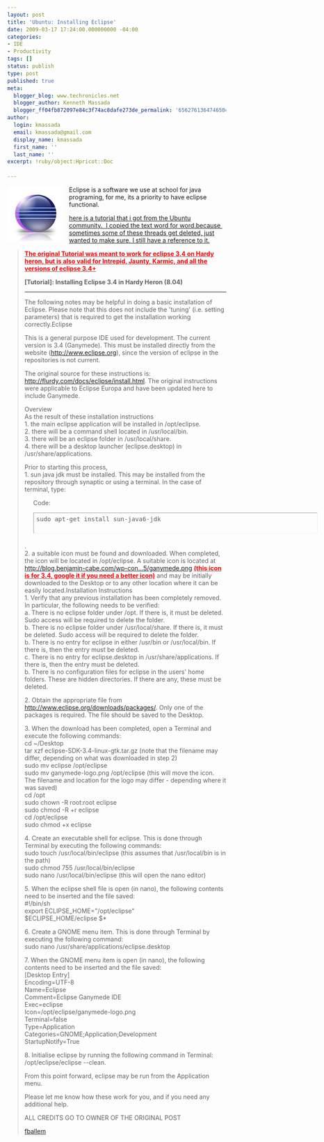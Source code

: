 ```yaml
---
layout: post
title: 'Ubuntu: Installing Eclipse'
date: 2009-03-17 17:24:00.000000000 -04:00
categories:
- IDE
- Productivity
tags: []
status: publish
type: post
published: true
meta:
  blogger_blog: www.techronicles.net
  blogger_author: Kenneth Massada
  blogger_ff04fb872097e84c3f74ac8dafe273de_permalink: '6562761364746504982'
author:
  login: kmassada
  email: kmassada@gmail.com
  display_name: kmassada
  first_name: ''
  last_name: ''
excerpt: !ruby/object:Hpricot::Doc

---
```

<div class="separator" style="clear:both;text-align:center;"><a href="#" style="clear:left;float:left;margin-bottom:1em;margin-right:1em;"><img border="0" src="/images/wp/5ca65-easyeclipse_icon.png" /></a></div>
<p>Eclipse is a software we use at school for java programing, for me, its a priority to have eclipse functional.</p>
<p><a href="http://ubuntuforums.org/showthread.php?t=941461">here is a tutorial that i got from the Ubuntu community.  I copied the text word for word,because  sometimes some of these threads get deleted, just wanted to make sure, I still have a reference to it.</a><br />
<blockquote>
<div class="smallfont"><strong><span style="text-decoration:underline;"><span style="color:red;">The original Tutorial was meant to work for eclipse 3.4 on Hardy heron, but is also valid for Intrepid, Jaunty, Karmic, and all the versions of eclipse 3.4+</span></span></strong></div>
<p>
<div class="smallfont"></div>
<p>
<div class="smallfont"><strong>[Tutorial]: Installing Eclipse 3.4 in Hardy Heron (8.04)</strong></div>
<p>
<hr size="1" />
<div class="vbclean_msgtext" id="post_message_5927944">The following notes may be helpful in doing a basic installation of Eclipse. Please note that this does not include the 'tuning' (i.e. setting parameters) that is required to get the installation working correctly.Eclipse</p>
<p>This is a general purpose IDE used for development. The current version is 3.4 (Ganymede). This must be installed directly from the website (<a href="http://www.eclipse.org/" target="_blank">http://www.eclipse.org</a>), since the version of eclipse in the repositories is not current.</p>
<p>The original source for these instructions is: <a href="http://flurdy.com/docs/eclipse/install.html" target="_blank">http://flurdy.com/docs/eclipse/install.html</a>. The original instructions were applicable to Eclipse Europa and have been updated here to include Ganymede.</p>
<p>Overview<br />As the result of these installation instructions<br />1. the main eclipse application will be installed in /opt/eclipse.<br />2. there will be a command shell located in /usr/local/bin.<br />3. there will be an eclipse folder in /usr/local/share.<br />4. there will be a desktop launcher (eclipse.desktop) in /usr/share/applications.</p>
<p>Prior to starting this process,<br />1. sun java jdk must be installed. This may be installed from the repository through synaptic or using a terminal. In the case of terminal, type:
<div style="margin:5px 20px 20px;">
<div class="smallfont" style="margin-bottom:2px;">Code:</div>
<p>
<pre class="alt2" style="border:1px inset;height:34px;margin:0;overflow:auto;padding:6px;text-align:left;width:640px;">sudo apt-get install sun-java6-jdk</pre>
<p></div>
<p></div>
<p>
<div class="vbclean_msgtext" id="post_message_5927944">.<br />2. a suitable icon must be found and downloaded. When completed, the icon will be located in /opt/eclipse. A suitable icon is located at <a href="http://blog.benjamin-cabe.com/wp-content/uploads/2008/05/ganymede.png" target="_blank">http://blog.benjamin-cabe.com/wp-con...5/ganymede.png</a> <span style="text-decoration:underline;"><strong><span style="color:red;">(this icon is for 3.4, google it if you need a better icon)</span></strong></span> and may be initially downloaded to the Desktop or to any other location where it can be easily located.Installation Instructions<br />1. Verify that any previous installation has been completely removed. In particular, the following needs to be verified:<br />a. There is no eclipse folder under /opt. If there is, it must be deleted. Sudo access will be required to delete the folder.<br />b. There is no eclipse folder under /usr/local/share. If there is, it must be deleted. Sudo access will be required to delete the folder.<br />b. There is no entry for eclipse in either /usr/bin or /usr/local/bin. If there is, then the entry must be deleted.<br />c. There is no entry for eclipse.desktop in /usr/share/applications. If there is, then the entry must be deleted.<br />b. There is no configuration files for eclipse in the users' home folders. These are hidden directories. If there are any, these must be deleted.</p>
<p>2. Obtain the appropriate file from <a href="http://www.eclipse.org/downloads/packages/" target="_blank">http://www.eclipse.org/downloads/packages/</a>. Only one of the packages is required. The file should be saved to the Desktop.</p>
<p>3. When the download has been completed, open a Terminal and execute the following commands:<br />cd ~/Desktop<br />tar xzf eclipse-SDK-3.4-linux-gtk.tar.gz (note that the filename may differ, depending on what was downloaded in step 2)<br />sudo mv eclipse /opt/eclipse<br />sudo mv ganymede-logo.png /opt/eclipse (this will move the icon. The filename and location for the logo may differ - depending where it was saved)<br />cd /opt<br />sudo chown -R root:root eclipse<br />sudo chmod -R +r eclipse<br />cd /opt/eclipse<br />sudo chmod +x eclipse</p>
<p>4. Create an executable shell for eclipse. This is done through Terminal by executing the following commands:<br />sudo touch /usr/local/bin/eclipse (this assumes that /usr/local/bin is in the path)<br />sudo chmod 755 /usr/local/bin/eclipse<br />sudo nano /usr/local/bin/eclipse (this will open the nano editor)</p>
<p>5. When the eclipse shell file is open (in nano), the following contents need to be inserted and the file saved:<br />#!/bin/sh<br />export ECLIPSE_HOME="/opt/eclipse"<br />$ECLIPSE_HOME/eclipse $*</p>
<p>6. Create a GNOME menu item. This is done through Terminal by executing the following command:<br />sudo nano /usr/share/applications/eclipse.desktop</p>
<p>7. When the GNOME menu item is open (in nano), the following contents need to be inserted and the file saved:<br />[Desktop Entry]<br />Encoding=UTF-8<br />Name=Eclipse<br />Comment=Eclipse Ganymede IDE<br />Exec=eclipse<br />Icon=/opt/eclipse/ganymede-logo.png<br />Terminal=false<br />Type=Application<br />Categories=GNOME;Application;Development<br />StartupNotify=True</p>
<p>8. Initialise eclipse by running the following command in Terminal: /opt/eclipse/eclipse --clean.</p>
<p>From this point forward, eclipse may be run from the Application menu.</p>
<p>Please let me know how these work for you, and if you need any additional help.</p>
</div>
<p>
<div class="vbclean_msgtext">ALL CREDITS GO TO OWNER OF THE ORIGINAL POST</div>
<p>
<div class="vbclean_msgtext">
<div id="postmenu_5927944"><a class="bigusername" href="http://ubuntuforums.org/member.php?u=574272">fballem</a> </div>
<p></div>
</blockquote>
